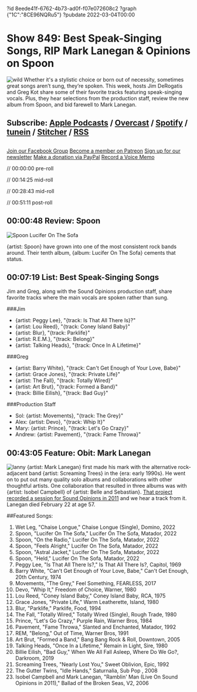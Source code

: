 ?id 8eede41f-6762-4b73-ad0f-f07e072608c2
?graph {"1C":"8CE96NQRu5"}
?pubdate 2022-03-04T00:00
# Show 849: Best Speak-Singing Songs, RIP Mark Lanegan & Opinions on Spoon
![wild](https://static.soundopinions.org/images/2022/lou-reed-walk-on-the-wild-side-1972-3.jpeg)
Whether it's a stylistic choice or born out of necessity, sometimes great songs aren’t sung, they’re spoken. This week, hosts Jim DeRogatis and Greg Kot share some of their favorite tracks featuring speak-singing vocals. Plus, they hear selections from the production staff, review the new album from Spoon, and bid farewell to Mark Lanegan.



## Subscribe: [Apple Podcasts](https://itunes.apple.com/us/podcast/sound-opinions/id94793843) / [Overcast](https://overcast.fm/itunes94793843/sound-opinions) / [Spotify](https://open.spotify.com/show/1kNR8YL7TBrQuRxDdS4wtU) / [tunein](https://tunein.com/podcasts/Music-Podcasts/Sound-Opinions-p60273/) / [Stitcher](http://www.stitcher.com/podcast/sound-opinions) / [RSS](https://feeds.simplecast.com/Nn6fjnB0)


##
[Join our Facebook Group](https://bit.ly/3sivr9T)
[Become a member on Patreon](https://bit.ly/3slWZvc)
[Sign up for our newsletter](https://bit.ly/3eEvRnG)
[Make a donation via PayPal](https://bit.ly/3dmt9lU)
[Record a Voice Memo](https://bit.ly/2RyD5Ah)



// 00:00:00 pre-roll

// 00:14:25 mid-roll

// 00:28:43 mid-roll

// 00:51:11 post-roll



## 00:00:48 Review: Spoon

![Spoon Lucifer On The Sofa](https://static.soundopinions.org/assets/849/1C1.jpg)

{artist: Spoon} have grown into one of the most consistent rock bands around. Their tenth album, {album: Lucifer On The Sofa} cements that status.


## 00:07:19 List: Best Speak-Singing Songs

Jim and Greg, along with the Sound Opinions production staff, share favorite tracks where the main vocals are spoken rather than sung.

###Jim

- {artist: Peggy Lee}, "{track: Is That All There Is}?"
- {artist: Lou Reed}, "{track: Coney Island Baby}"
- {artist: Blur}, "{track: Parklife}"
- {artist: R.E.M.}, "{track: Belong}"
- {artist: Talking Heads}, "{track: Once In A Lifetime}"

###Greg

- {artist: Barry White}, "{track: Can't Get Enough of Your Love, Babe}"
- {artist: Grace Jones}, "{track: Private Life}"
- {artist: The Fall}, "{track: Totally Wired}"
- {artist: Art Brut}, "{track: Formed a Band}"
- {track: Billie Eilish}, "{track: Bad Guy}"


###Production Staff
- Sol: {artist: Movements}, "{track: The Grey}"
- Alex: {artist: Devo}, "{track: Whip It}"
- Mary: {artist: Prince}, "{track: Let's Go Crazy}"
- Andrew: {artist: Pavement}, "{track: Fame Throwa}"


## 00:43:05 Feature: Obit: Mark Lanegan
![lanny](https://static.soundopinions.org/images/2022/51io4pzwsrs.jpeg)
{artist: Mark Lanegan} first made his mark with the alternative rock-adjacent band {artist: Screaming Trees} in the {era: early 1990s}. He went on to put out many quality solo albums and collaborations with other thoughtful artists. One collaboration that resulted in three albums was with {artist: Isobel Campbell} of {artist: Belle and Sebastian}. [That project recorded a session for Sound Opinions in 2011](https://www.soundopinions.org/show/271) and we hear a track from it. Lanegan died February 22 at age 57.



##Featured Songs:

1. Wet Leg, "Chaise Longue," Chaise Longue (Single), Domino, 2022
1. Spoon, "Lucifer On The Sofa," Lucifer On The Sofa, Matador, 2022
1. Spoon, "On the Radio," Lucifer On The Sofa, Matador, 2022
1. Spoon, "Feels Alright," Lucifer On The Sofa, Matador, 2022
1. Spoon, "Astral Jacket," Lucifer On The Sofa, Matador, 2022
1. Spoon, "Held," Lucifer On The Sofa, Matador, 2022
1. Peggy Lee, "Is That All There Is?," Is That All There Is?, Capitol, 1969
1. Barry White, "Can't Get Enough of Your Love, Babe," Can't Get Enough, 20th Century, 1974
1. Movements, "The Grey," Feel Something, FEARLESS, 2017
1. Devo, "Whip It," Freedom of Choice, Warner, 1980
1. Lou Reed, "Coney Island Baby," Coney Island Baby, RCA, 1975
1. Grace Jones, "Private Life," Warm Leatherette, Island, 1980
1. Blur, "Parklife," Parklife, Food, 1994
1. The Fall, "Totally Wired," Totally Wired (Single), Rough Trade, 1980
1. Prince, "Let's Go Crazy," Purple Rain, Warner Bros, 1984
1. Pavement, "Fame Throwa," Slanted and Enchanted, Matador, 1992
1. REM, "Belong," Out of Time, Warner Bros, 1991
1. Art Brut, "Formed a Band," Bang Bang Rock & Roll, Downtown, 2005
1. Talking Heads, "Once In a Lifetime," Remain in Light, Sire, 1980
1. Billie Eilish, "Bad Guy," When We All Fall Asleep, Where Do We Go?, Darkroom, 2019
1. Screaming Trees, "Nearly Lost You," Sweet Oblivion, Epic, 1992
1. The Gutter Twins, "Idle Hands," Saturnalia, Sub Pop , 2008
1. Isobel Campbell and Mark Lanegan, "Ramblin' Man (Live On Sound Opinions in 2011)," Ballad of the Broken Seas, V2, 2006
